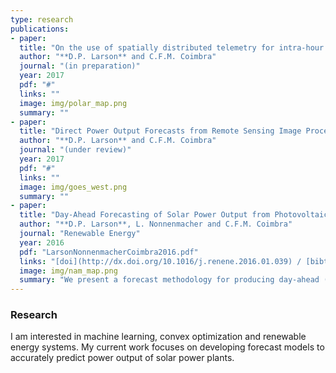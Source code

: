 ```yaml
---
type: research
publications:
- paper:
  title: "On the use of spatially distributed telemetry for intra-hour solar power forecasting of utility-scale photovoltaic power plants"
  author: "**D.P. Larson** and C.F.M. Coimbra"
  journal: "(in preparation)"
  year: 2017
  pdf: "#"
  links: ""
  image: img/polar_map.png
  summary: ""
- paper:
  title: "Direct Power Output Forecasts from Remote Sensing Image Processing"
  author: "**D.P. Larson** and C.F.M. Coimbra"
  journal: "(under review)"
  year: 2017
  pdf: "#"
  links: ""
  image: img/goes_west.png
  summary: ""
- paper:
  title: "Day-Ahead Forecasting of Solar Power Output from Photovoltaic Plants"
  author: "**D.P. Larson**, L. Nonnenmacher and C.F.M. Coimbra"
  journal: "Renewable Energy"
  year: 2016
  pdf: "LarsonNonnenmacherCoimbra2016.pdf"
  links: "[doi](http://dx.doi.org/10.1016/j.renene.2016.01.039) / [bibtex](LarsonNonnenmacherCoimbra2016.bib)"
  image: img/nam_map.png
  summary: "We present a forecast methodology for producing day-ahead (24h-36h) power output predictions of photovoltaic (PV) plants. Four years of power data from two, 1 MWp PV plants is used to evaluate our methodology."
---
```


### Research
I am interested in machine learning, convex optimization and renewable energy
systems. My current work focuses on developing forecast models to accurately
predict power output of solar power plants.
